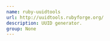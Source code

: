 ```yaml
---
name: ruby-uuidtools
url: http://uuidtools.rubyforge.org/
description: UUID generator.
group: None
---
```

